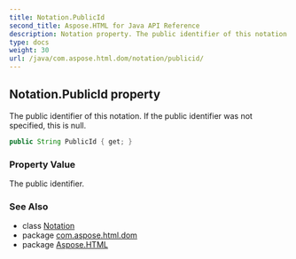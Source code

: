 ```yaml
---
title: Notation.PublicId
second_title: Aspose.HTML for Java API Reference
description: Notation property. The public identifier of this notation. If the public identifier was not specified this is null
type: docs
weight: 30
url: /java/com.aspose.html.dom/notation/publicid/
---
```

## Notation.PublicId property

The public identifier of this notation. If the public identifier was not specified, this is null.

```java
public String PublicId { get; }
```

### Property Value

The public identifier.

### See Also

* class [Notation](../)
* package [com.aspose.html.dom](../../../com.aspose.html.dom/)
* package [Aspose.HTML](../../../)
